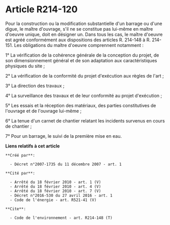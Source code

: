 # Article R214-120

Pour la construction ou la modification substantielle d'un barrage ou d'une digue, le maître d'ouvrage, s'il ne se constitue
pas lui-même en maître d'oeuvre unique, doit en désigner un. Dans tous les cas, le maître d'oeuvre est agréé conformément aux
dispositions des articles R. 214-148 à R. 214-151. Les obligations du maître d'oeuvre comprennent notamment : 

1° La vérification de la cohérence générale de la conception du projet, de son dimensionnement général et de son adaptation
aux caractéristiques physiques du site ; 

2° La vérification de la conformité du projet d'exécution aux règles de l'art ; 

3° La direction des travaux ; 

4° La surveillance des travaux et de leur conformité au projet d'exécution ; 

5° Les essais et la réception des matériaux, des parties constitutives de l'ouvrage et de l'ouvrage lui-même ; 

6° La tenue d'un carnet de chantier relatant les incidents survenus en cours de chantier ; 

7° Pour un barrage, le suivi de la première mise en eau.

**Liens relatifs à cet article**

	**Créé par**:

	  - Décret n°2007-1735 du 11 décembre 2007 - art. 1

	**Cité par**:

	  - Arrêté du 18 février 2010 - art. 1 (V)
	  - Arrêté du 18 février 2010 - art. 4 (V)
	  - Arrêté du 18 février 2010 - art. 7 (V)
	  - Décret n°2016-530 du 27 avril 2016 - art. 1
	  - Code de l'énergie - art. R521-41 (V)

	**Cite**:

	  - Code de l'environnement - art. R214-148 (T)
